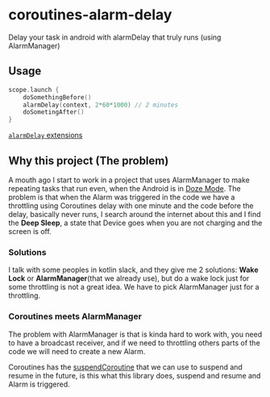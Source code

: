 # coroutines-alarm-delay
Delay your task in android with alarmDelay that truly runs (using AlarmManager)

## Usage
```kotlin
scope.launch {
    doSomethingBefore()
    alarmDelay(context, 2*60*1000) // 2 minutes
    doSometingAfter()
}
```

[``alarmDelay`` extensions](https://github.com/DevSrSouza/coroutines-alarm-delay/blob/master/library/src/main/java/br/com/devsrsouza/coroutinesalarmdelay/AlarmDelay.kt#L10)

## Why this project (The problem)
A mouth ago I start to work in a project that uses AlarmManager to make repeating tasks that run 
even, when the Android is in [Doze Mode](https://developer.android.com/training/monitoring-device-state/doze-standby). 
The problem is that when the Alarm was triggered in the code we have a throttling using Coroutines delay with one minute and the code before the delay, basically never runs, 
I search around the internet about this and I find the **Deep Sleep**, a state that Device goes when you are not charging and the screen is off.

### Solutions
I talk with some peoples in kotlin slack, and they give me 2 solutions: **Wake Lock** or **AlarmManager**(that we already use), 
but do a wake lock just for some throttling is not a great idea. We have to pick AlarmManager just for a throttling.

### Coroutines meets AlarmManager
The problem with AlarmManager is that is kinda hard to work with, you need to have a broadcast receiver, and if we need to throttling others parts of 
the code we will need to create a new Alarm.

Coroutines has the [suspendCoroutine](https://kotlinlang.org/api/latest/jvm/stdlib/kotlin.coroutines.experimental/suspend-coroutine.html) that we 
can use to suspend and resume in the future, is this what this library does, suspend and resume and Alarm is triggered.